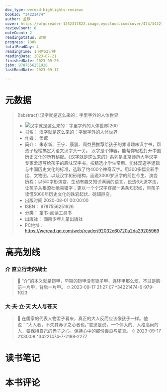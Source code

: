 ```yaml
---
doc_type: weread-highlights-reviews
bookId: "34221474"
author: 孟琢
cover: https://wfqqreader-1252317822.image.myqcloud.com/cover/474/34221474/t7_34221474.jpg
reviewCount: 0
noteCount: 2
readingStatus: 读完
progress: 100%
totalReadDay: 4
readingTime: 1小时53分钟
readingDate: 2023-07-21
finishedDate: 2023-09-20
isbn: 9787556251926
lastReadDate: 2023-09-17

---
```

# 元数据
> [!abstract] 汉字就是这么来的：字里字外的人体世界
> - ![ 汉字就是这么来的：字里字外的人体世界|200](https://wfqqreader-1252317822.image.myqcloud.com/cover/474/34221474/t7_34221474.jpg)
> - 书名： 汉字就是这么来的：字里字外的人体世界
> - 作者： 孟琢
> - 简介： 朱永新、王宁、康震、周益民推荐给孩子的靠谱趣味汉字书，帮孩子轻松搞定大语文汉字头一关。
汉字是个神器，能帮你轻松打开中国历史文化的所有秘密。《汉字就是这么来的》系列是北京师范大学汉字专家孟琢写给孩子的趣味汉字书，按精选小学生常用、能体现造字逻辑与中国历史文化的标准，选取了约400个神奇汉字。用300多幅全彩手绘、文物图，以及汉字树形结构，画说3000岁汉字的前世今生、演变历程；以5种字形演变、生动有趣又知识满满的语言，说透6大造字法，让孩子从根源杜绝易错字；更以一个个汉字穿起一条条知识线，带孩子读懂5000年历史文化的跌宕起伏、磅礴巨变。
> - 出版时间 2020-08-01 00:00:00
> - ISBN： 9787556251926
> - 分类： 童书-阅读工具书
> - 出版社： 湖南少年儿童出版社
> - PC地址：https://weread.qq.com/web/reader/92032e60720a2da29205969

# 高亮划线

### 介 直立行走的战士

> 📌 “介”的本义就是铠甲，早期的铠甲没有锁子甲、连环甲那么炫，不过是胸前一片甲，背后一片甲。 
> ⏱ 2023-09-17 21:27:07 ^34221474-6-979-1023

### 大·夫·立·天 大人与苍天

> 📌 在儒家的代表人物孟子看来，真正的大人反而应该像孩子一样。他说：“大人者，不失其赤子之心者也。”意思是说，一个伟大的、人格高尚的人，要保持自己的赤子之心，保持心中的那份善良与童真。 
> ⏱ 2023-09-17 21:30:08 ^34221474-7-2188-2277

# 读书笔记

# 本书评论
